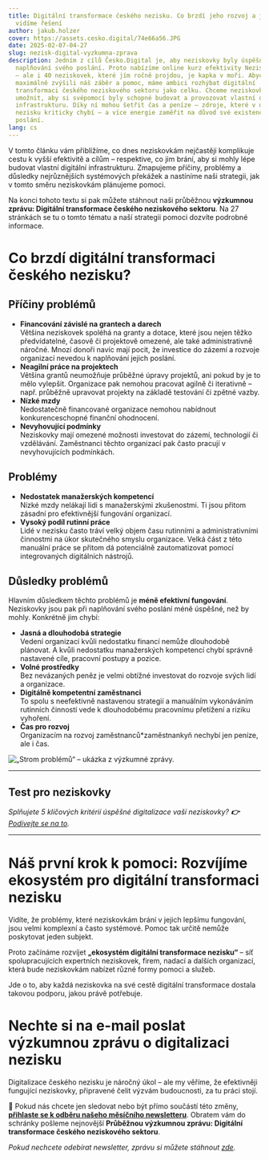 ```yaml
---
title: Digitální transformace českého nezisku. Co brzdí jeho rozvoj a jaká
  vidíme řešení
author: jakub.holzer
cover: https://assets.cesko.digital/74e66a56.JPG
date: 2025-02-07-04-27
slug: nezisk-digital-vyzkumna-zprava
description: Jedním z cílů Česko.Digital je, aby neziskovky byly úspěšnější při
  naplňování svého poslání. Proto nabízíme online kurz efektivity Nezisk.Digital
  – ale i 40 neziskovek, které jím ročně projdou, je kapka v moři. Abychom
  maximálně zvýšili náš záběr a pomoc, máme ambici rozhýbat digitální
  transformaci českého neziskového sektoru jako celku. Chceme neziskovkám
  umožnit, aby si svépomocí byly schopné budovat a provozovat vlastní digitální
  infrastrukturu. Díky ní mohou šetřit čas a peníze – zdroje, které v dnešním
  nezisku kriticky chybí – a více energie zaměřit na důvod své existence, své
  poslání.
lang: cs
---
```

V tomto článku vám přiblížíme, co dnes neziskovkám nejčastěji komplikuje cestu k vyšší efektivitě a cílům – respektive, co jim brání, aby si mohly lépe budovat vlastní digitální infrastrukturu. Zmapujeme příčiny, problémy a důsledky nejrůznějších systémových překážek a nastíníme naši strategii, jak v tomto směru neziskovkám plánujeme pomoci.

Na konci tohoto textu si pak můžete stáhnout naši průběžnou **výzkumnou zprávu: Digitální transformace českého neziskového sektoru**. Na 27 stránkách se tu o tomto tématu a naší strategii pomoci dozvíte podrobné informace. 

# Co brzdí digitální transformaci českého nezisku?

## Příčiny problémů

* **Financování závislé na grantech a darech**\
  Většina neziskovek spoléhá na granty a dotace, které jsou nejen těžko předvídatelné, časově či projektově omezené, ale také administrativně náročné. Mnozí donoři navíc mají pocit, že investice do zázemí a rozvoje organizací nevedou k naplňování jejich poslání.
* **Neagilní práce na projektech**\
  Většina grantů neumožňuje průběžné úpravy projektů, ani pokud by je to mělo vylepšit. Organizace pak nemohou pracovat agilně či iterativně – např. průběžně upravovat projekty na základě testování či zpětné vazby.
* **Nízké mzdy**\
  Nedostatečně financované organizace nemohou nabídnout konkurenceschopné finanční ohodnocení.
* **Nevyhovující podmínky**\
  Neziskovky mají omezené možnosti investovat do zázemí, technologií či vzdělávání. Zaměstnanci těchto organizací pak často pracují v nevyhovujících podmínkách.

## Problémy

* **Nedostatek manažerských kompetencí**\
  Nízké mzdy nelákají lidi s manažerskými zkušenostmi. Ti jsou přitom zásadní pro efektivnější fungování organizací.
* **Vysoký podíl rutinní práce**\
  Lidé v nezisku často tráví velký objem času rutinními a administrativními činnostmi na úkor skutečného smyslu organizace. Velká část z této manuální práce se přitom dá potenciálně zautomatizovat pomocí integrovaných digitálních nástrojů.

## Důsledky problémů

Hlavním důsledkem těchto problémů je **méně efektivní fungování**. Neziskovky jsou pak při naplňování svého poslání méně úspěšné, než by mohly. Konkrétně jim chybí:

* **Jasná a dlouhodobá strategie**\
  Vedení organizací kvůli nedostatku financí nemůže dlouhodobě plánovat. A kvůli nedostatku manažerských kompetencí chybí správně nastavené cíle, pracovní postupy a pozice.
* **Volné prostředky**\
  Bez nevázaných peněz je velmi obtížné investovat do rozvoje svých lidí a organizace.
* **Digitálně kompetentní zaměstnanci**\
  To spolu s neefektivně nastavenou strategií a manuálním vykonáváním rutinních činností vede k dlouhodobému pracovnímu přetížení a riziku vyhoření.
* **Čas pro rozvoj**\
  Organizacím na rozvoj zaměstnanců*zaměstnankyň nechybí jen peníze, ale i čas.

![](https://assets.cesko.digital/7da3a867.png "„Strom problémů“ – ukázka z výzkumné zprávy.")

- - -

## Test pro neziskovky

*Splňujete 5 klíčových kritérií úspěšné digitalizace vaší neziskovky? **👉** [Podívejte se na to](https://blog.cesko.digital/2025/01/test-pripravenosti-nno-na-digitaliazci).*

- - -

# Náš první krok k pomoci: Rozvíjíme ekosystém pro digitální transformaci nezisku

Vidíte, že problémy, které neziskovkám brání v jejich lepšímu fungování, jsou velmi komplexní a často systémové. Pomoc tak určitě nemůže poskytovat jeden subjekt.  

Proto začínáme rozvíjet **„ekosystém digitální transformace nezisku“** – síť spolupracujících expertních neziskovek, firem, nadací a dalších organizací, která bude neziskovkám nabízet různé formy pomoci a služeb.  

Jde o to, aby každá neziskovka na své cestě digitální transformace dostala takovou podporu, jakou právě potřebuje.

# Nechte si na e-mail poslat výzkumnou zprávu o digitalizaci nezisku

Digitalizace českého nezisku je náročný úkol – ale my věříme, že efektivněji fungující neziskovky, připravené čelit výzvám budoucnosti, za tu práci stojí.  

📩 Pokud nás chcete jen sledovat nebo být přímo součástí této změny, **[přihlaste se k odběru našeho měsíčního newsletteru](https://ceskodigital.ecomailapp.cz/public/form/8-0ff8f206695a872edfb6fade7b6458ba)**. Obratem vám do schránky pošleme nejnovější **Průběžnou výzkumnou zprávu: Digitální transformace českého neziskového sektoru**.  

*Pokud nechcete odebírat newsletter, zprávu si můžete stáhnout [zde](https://drive.google.com/file/d/11N0bO-pAT_tEaJ41xoQA5DBNx9VD8RA9/view).*
